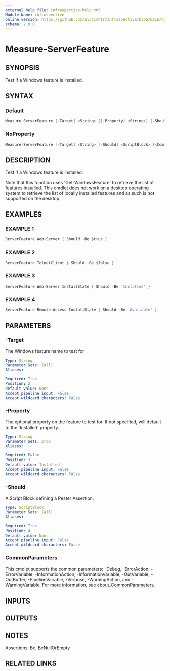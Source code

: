 ```yaml
---
external help file: infraspective-help.xml
Module Name: infraspective
online version: https://github.com/aldrichtr/infraspective/blob/main/docs/help/Measure-ServerFeature.md
schema: 2.0.0
---
```


# Measure-ServerFeature

## SYNOPSIS

Test if a Windows feature is installed.

## SYNTAX

### Default

```powershell
Measure-ServerFeature [-Target] <String> [[-Property] <String>] [-Should] <ScriptBlock> [<CommonParameters>]
```

### NoProperty

```powershell
Measure-ServerFeature [-Target] <String> [-Should] <ScriptBlock> [<CommonParameters>]
```

## DESCRIPTION

Test if a Windows feature is installed.

Note that this function uses 'Get-WindowsFeature' to retrieve the list of
features installed.  This cmdlet does not work on a desktop operating system to
retrieve the list of locally installed features and as such is not supported on
the desktop.

## EXAMPLES

### EXAMPLE 1

```powershell
ServerFeature Web-Server { Should -Be $true }
```

### EXAMPLE 2

```powershell
ServerFeature TelnetClient { Should -Be $false }
```

### EXAMPLE 3

```powershell
ServerFeature Web-Server InstallState { Should -Be 'Installed' }
```

### EXAMPLE 4

```powershell
ServerFeature Remote-Access InstallState { Should -Be 'Available' }
```

## PARAMETERS

### -Target

The Windows feature name to test for

```yaml
Type: String
Parameter Sets: (All)
Aliases:

Required: True
Position: 2
Default value: None
Accept pipeline input: False
Accept wildcard characters: False
```

### -Property

The optional property on the feature to test for.
If not specified, will default to the 'Installed' property.

```yaml
Type: String
Parameter Sets: prop
Aliases:

Required: False
Position: 3
Default value: Installed
Accept pipeline input: False
Accept wildcard characters: False
```

### -Should

A Script Block defining a Pester Assertion.

```yaml
Type: ScriptBlock
Parameter Sets: (All)
Aliases:

Required: True
Position: 4
Default value: None
Accept pipeline input: False
Accept wildcard characters: False
```

### CommonParameters

This cmdlet supports the common parameters: -Debug, -ErrorAction,
-ErrorVariable, -InformationAction, -InformationVariable, -OutVariable,
-OutBuffer, -PipelineVariable, -Verbose, -WarningAction, and -WarningVariable.
For more information, see
[about_CommonParameters](http://go.microsoft.com/fwlink/?LinkID=113216).

## INPUTS

## OUTPUTS

## NOTES

Assertions: Be, BeNullOrEmpty

## RELATED LINKS
